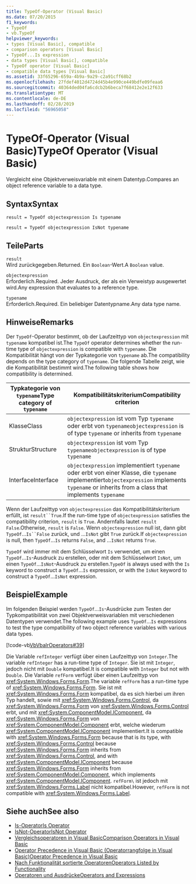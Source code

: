```yaml
---
title: TypeOf-Operator (Visual Basic)
ms.date: 07/20/2015
f1_keywords:
- TypeOf
- vb.TypeOf
helpviewer_keywords:
- types [Visual Basic], compatible
- comparison operators [Visual Basic]
- TypeOf...Is expression
- data types [Visual Basic], compatible
- TypeOf operator [Visual Basic]
- compatible data types [Visual Basic]
ms.assetid: 33f65296-659a-4b9a-9a29-c2a91cff68b2
ms.openlocfilehash: 27fdef4012d4724d45b4e990ce449bdfe09feaa6
ms.sourcegitcommit: 40364ded04fa6cdcb2b6beca7f68412e2e12f633
ms.translationtype: MT
ms.contentlocale: de-DE
ms.lasthandoff: 02/28/2019
ms.locfileid: "56965058"
---
```

# <a name="typeof-operator-visual-basic"></a><span data-ttu-id="1bfbc-102">TypeOf-Operator (Visual Basic)</span><span class="sxs-lookup"><span data-stu-id="1bfbc-102">TypeOf Operator (Visual Basic)</span></span>
<span data-ttu-id="1bfbc-103">Vergleicht eine Objektverweisvariable mit einem Datentyp.</span><span class="sxs-lookup"><span data-stu-id="1bfbc-103">Compares an object reference variable to a data type.</span></span>  
  
## <a name="syntax"></a><span data-ttu-id="1bfbc-104">Syntax</span><span class="sxs-lookup"><span data-stu-id="1bfbc-104">Syntax</span></span>  
  
```  
result = TypeOf objectexpression Is typename  
```  
  
```  
result = TypeOf objectexpression IsNot typename  
```  
  
## <a name="parts"></a><span data-ttu-id="1bfbc-105">Teile</span><span class="sxs-lookup"><span data-stu-id="1bfbc-105">Parts</span></span>  
 `result`  
 <span data-ttu-id="1bfbc-106">Wird zurückgegeben.</span><span class="sxs-lookup"><span data-stu-id="1bfbc-106">Returned.</span></span> <span data-ttu-id="1bfbc-107">Ein `Boolean`-Wert.</span><span class="sxs-lookup"><span data-stu-id="1bfbc-107">A `Boolean` value.</span></span>  
  
 `objectexpression`  
 <span data-ttu-id="1bfbc-108">Erforderlich.</span><span class="sxs-lookup"><span data-stu-id="1bfbc-108">Required.</span></span> <span data-ttu-id="1bfbc-109">Jeder Ausdruck, der als ein Verweistyp ausgewertet wird.</span><span class="sxs-lookup"><span data-stu-id="1bfbc-109">Any expression that evaluates to a reference type.</span></span>  
  
 `typename`  
 <span data-ttu-id="1bfbc-110">Erforderlich.</span><span class="sxs-lookup"><span data-stu-id="1bfbc-110">Required.</span></span> <span data-ttu-id="1bfbc-111">Ein beliebiger Datentypname.</span><span class="sxs-lookup"><span data-stu-id="1bfbc-111">Any data type name.</span></span>  
  
## <a name="remarks"></a><span data-ttu-id="1bfbc-112">Hinweise</span><span class="sxs-lookup"><span data-stu-id="1bfbc-112">Remarks</span></span>  
 <span data-ttu-id="1bfbc-113">Der `TypeOf`-Operator bestimmt, ob der Laufzeittyp von `objectexpression` mit `typename` kompatibel ist.</span><span class="sxs-lookup"><span data-stu-id="1bfbc-113">The `TypeOf` operator determines whether the run-time type of `objectexpression` is compatible with `typename`.</span></span> <span data-ttu-id="1bfbc-114">Die Kompatibilität hängt von der Typkategorie von `typename` ab.</span><span class="sxs-lookup"><span data-stu-id="1bfbc-114">The compatibility depends on the type category of `typename`.</span></span> <span data-ttu-id="1bfbc-115">Die folgende Tabelle zeigt, wie die Kompatibilität bestimmt wird.</span><span class="sxs-lookup"><span data-stu-id="1bfbc-115">The following table shows how compatibility is determined.</span></span>  
  
|<span data-ttu-id="1bfbc-116">Typkategorie von `typename`</span><span class="sxs-lookup"><span data-stu-id="1bfbc-116">Type category of `typename`</span></span>|<span data-ttu-id="1bfbc-117">Kompatibilitätskriterium</span><span class="sxs-lookup"><span data-stu-id="1bfbc-117">Compatibility criterion</span></span>|  
|---------------------------------|-----------------------------|  
|<span data-ttu-id="1bfbc-118">Klasse</span><span class="sxs-lookup"><span data-stu-id="1bfbc-118">Class</span></span>|<span data-ttu-id="1bfbc-119">`objectexpression` ist vom Typ `typename` oder erbt von `typename`</span><span class="sxs-lookup"><span data-stu-id="1bfbc-119">`objectexpression` is of type `typename` or inherits from `typename`</span></span>|  
|<span data-ttu-id="1bfbc-120">Struktur</span><span class="sxs-lookup"><span data-stu-id="1bfbc-120">Structure</span></span>|<span data-ttu-id="1bfbc-121">`objectexpression` ist vom Typ `typename`</span><span class="sxs-lookup"><span data-stu-id="1bfbc-121">`objectexpression` is of type `typename`</span></span>|  
|<span data-ttu-id="1bfbc-122">Interface</span><span class="sxs-lookup"><span data-stu-id="1bfbc-122">Interface</span></span>|<span data-ttu-id="1bfbc-123">`objectexpression` implementiert `typename` oder erbt von einer Klasse, die `typename` implementiert</span><span class="sxs-lookup"><span data-stu-id="1bfbc-123">`objectexpression` implements `typename` or inherits from a class that implements `typename`</span></span>|  
  
 <span data-ttu-id="1bfbc-124">Wenn der Laufzeittyp von `objectexpression` das Kompatibilitätskriterium erfüllt, ist `result``True`.</span><span class="sxs-lookup"><span data-stu-id="1bfbc-124">If the run-time type of `objectexpression` satisfies the compatibility criterion, `result` is `True`.</span></span> <span data-ttu-id="1bfbc-125">Andernfalls lautet `result` `False`.</span><span class="sxs-lookup"><span data-stu-id="1bfbc-125">Otherwise, `result` is `False`.</span></span>  <span data-ttu-id="1bfbc-126">Wenn `objectexpression` null ist, dann gibt `TypeOf`...`Is``False` zurück, und ...`IsNot` gibt `True` zurück.</span><span class="sxs-lookup"><span data-stu-id="1bfbc-126">If `objectexpression` is null, then `TypeOf`...`Is` returns `False`, and ...`IsNot` returns `True`.</span></span>  
  
 <span data-ttu-id="1bfbc-127">`TypeOf` wird immer mit dem Schlüsselwort `Is` verwendet, um einen `TypeOf`...`Is`-Ausdruck zu erstellen, oder mit dem Schlüsselwort `IsNot`, um einen `TypeOf`...`IsNot`-Ausdruck zu erstellen.</span><span class="sxs-lookup"><span data-stu-id="1bfbc-127">`TypeOf` is always used with the `Is` keyword to construct a `TypeOf`...`Is` expression, or with the `IsNot` keyword to construct a `TypeOf`...`IsNot` expression.</span></span>  
  
## <a name="example"></a><span data-ttu-id="1bfbc-128">Beispiel</span><span class="sxs-lookup"><span data-stu-id="1bfbc-128">Example</span></span>  
 <span data-ttu-id="1bfbc-129">Im folgenden Beispiel werden `TypeOf`...`Is`-Ausdrücke zum Testen der Typkompatibilität von zwei Objektverweisvariablen mit verschiedenen Datentypen verwendet.</span><span class="sxs-lookup"><span data-stu-id="1bfbc-129">The following example uses `TypeOf`...`Is` expressions to test the type compatibility of two object reference variables with various data types.</span></span>  
  
 [!code-vb[VbVbalrOperators#39](~/samples/snippets/visualbasic/VS_Snippets_VBCSharp/VbVbalrOperators/VB/Class1.vb#39)]  
  
 <span data-ttu-id="1bfbc-130">Die Variable `refInteger` verfügt über einen Laufzeittyp von `Integer`.</span><span class="sxs-lookup"><span data-stu-id="1bfbc-130">The variable `refInteger` has a run-time type of `Integer`.</span></span> <span data-ttu-id="1bfbc-131">Sie ist mit `Integer`, jedoch nicht mit `Double` kompatibel.</span><span class="sxs-lookup"><span data-stu-id="1bfbc-131">It is compatible with `Integer` but not with `Double`.</span></span> <span data-ttu-id="1bfbc-132">Die Variable `refForm` verfügt über einen Laufzeittyp von <xref:System.Windows.Forms.Form>.</span><span class="sxs-lookup"><span data-stu-id="1bfbc-132">The variable `refForm` has a run-time type of <xref:System.Windows.Forms.Form>.</span></span> <span data-ttu-id="1bfbc-133">Sie ist mit <xref:System.Windows.Forms.Form> kompatibel, da es sich hierbei um ihren Typ handelt, sowie mit <xref:System.Windows.Forms.Control>, da <xref:System.Windows.Forms.Form> von <xref:System.Windows.Forms.Control> erbt, und mit <xref:System.ComponentModel.IComponent>, da <xref:System.Windows.Forms.Form> von <xref:System.ComponentModel.Component> erbt, welche wiederum <xref:System.ComponentModel.IComponent> implementiert.</span><span class="sxs-lookup"><span data-stu-id="1bfbc-133">It is compatible with <xref:System.Windows.Forms.Form> because that is its type, with <xref:System.Windows.Forms.Control> because <xref:System.Windows.Forms.Form> inherits from <xref:System.Windows.Forms.Control>, and with <xref:System.ComponentModel.IComponent> because <xref:System.Windows.Forms.Form> inherits from <xref:System.ComponentModel.Component>, which implements <xref:System.ComponentModel.IComponent>.</span></span> <span data-ttu-id="1bfbc-134">
  `refForm\` ist jedoch mit <xref:System.Windows.Forms.Label> nicht kompatibel.</span><span class="sxs-lookup"><span data-stu-id="1bfbc-134">However, `refForm` is not compatible with <xref:System.Windows.Forms.Label>.</span></span>  
  
## <a name="see-also"></a><span data-ttu-id="1bfbc-135">Siehe auch</span><span class="sxs-lookup"><span data-stu-id="1bfbc-135">See also</span></span>
- [<span data-ttu-id="1bfbc-136">Is-Operator</span><span class="sxs-lookup"><span data-stu-id="1bfbc-136">Is Operator</span></span>](../../../visual-basic/language-reference/operators/is-operator.md)
- [<span data-ttu-id="1bfbc-137">IsNot-Operator</span><span class="sxs-lookup"><span data-stu-id="1bfbc-137">IsNot Operator</span></span>](../../../visual-basic/language-reference/operators/isnot-operator.md)
- [<span data-ttu-id="1bfbc-138">Vergleichsoperatoren in Visual Basic</span><span class="sxs-lookup"><span data-stu-id="1bfbc-138">Comparison Operators in Visual Basic</span></span>](../../../visual-basic/programming-guide/language-features/operators-and-expressions/comparison-operators.md)
- [<span data-ttu-id="1bfbc-139">Operator Precedence in Visual Basic (Operatorrangfolge in Visual Basic)</span><span class="sxs-lookup"><span data-stu-id="1bfbc-139">Operator Precedence in Visual Basic</span></span>](../../../visual-basic/language-reference/operators/operator-precedence.md)
- [<span data-ttu-id="1bfbc-140">Nach Funktionalität sortierte Operatoren</span><span class="sxs-lookup"><span data-stu-id="1bfbc-140">Operators Listed by Functionality</span></span>](../../../visual-basic/language-reference/operators/operators-listed-by-functionality.md)
- [<span data-ttu-id="1bfbc-141">Operatoren und Ausdrücke</span><span class="sxs-lookup"><span data-stu-id="1bfbc-141">Operators and Expressions</span></span>](../../../visual-basic/programming-guide/language-features/operators-and-expressions/index.md)
